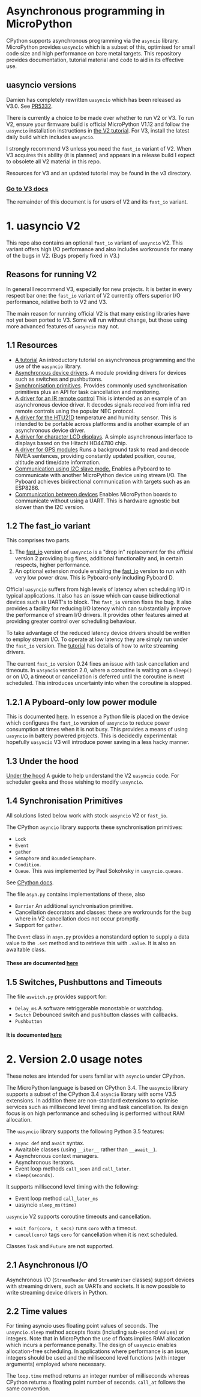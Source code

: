 # Asynchronous programming in MicroPython

CPython supports asynchronous programming via the `asyncio` library.
MicroPython provides `uasyncio` which is a subset of this, optimised for small
code size and high performance on bare metal targets. This repository provides
documentation, tutorial material and code to aid in its effective use.

## uasyncio versions

Damien has completely rewritten `uasyncio` which has been released as V3.0. See
[PR5332](https://github.com/micropython/micropython/pull/5332).

There is currently a choice to be made over whether to run V2 or V3. To run V2,
ensure your firmware build is official MicroPython V1.12 and follow the
`uasyncio` installation instructions in [the V2 tutorial](./TUTORIAL.md). For
V3, install the latest daily build which includes `uasyncio`.

I strongly recommend V3 unless you need the `fast_io` variant of V2. When V3
acquires this ability (it is planned) and appears in a release build I expect
to obsolete all V2 material in this repo.

Resources for V3 and an updated tutorial may be found in the v3 directory. 

### [Go to V3 docs](./v3/README.md)

The remainder of this document is for users of V2 and its `fast_io` variant. 

# 1. uasyncio V2

This repo also contains an optional `fast_io` variant of `uasyncio` V2. This
variant offers high I/O performance and also includes workrounds for many of
the bugs in V2. (Bugs properly fixed in V3.)

## Reasons for running V2

In general I recommend V3, especially for new projects. It is better in every
respect bar one: the `fast_io` variant of V2 currently offers superior I/O
performance, relative both to V2 and V3.

The main reason for running official V2 is that many existing libraries have
not yet been ported to V3. Some will run without change, but those using more
advanced features of `uasyncio` may not.

## 1.1 Resources

 * [A tutorial](./TUTORIAL.md) An introductory tutorial on asynchronous
 programming and the use of the `uasyncio` library.
 * [Asynchronous device drivers](./DRIVERS.md). A module providing drivers for
 devices such as switches and pushbuttons.
 * [Synchronisation primitives](./PRIMITIVES.md). Provides commonly used
 synchronisation primitives plus an API for task cancellation and monitoring.
 * [A driver for an IR remote control](./nec_ir/README.md) This is intended as
 an example of an asynchronous device driver. It decodes signals received from
 infra red remote controls using the popular NEC protocol.
 * [A driver for the HTU21D](./htu21d/README.md) temperature and humidity
 sensor. This is intended to be portable across platforms and is another
 example of an asynchronous device driver.
 * [A driver for character LCD displays](./HD44780/README.md). A simple
 asynchronous interface to displays based on the Hitachi HD44780 chip.
 * [A driver for GPS modules](./gps/README.md) Runs a background task to read
 and decode NMEA sentences, providing constantly updated position, course,
 altitude and time/date information.
 * [Communication using I2C slave mode.](./i2c/README.md) Enables a Pyboard to
 to communicate with another MicroPython device using stream I/O. The Pyboard
 achieves bidirectional communication with targets such as an ESP8266.
 * [Communication between devices](./syncom_as/README.md) Enables MicroPython
 boards to communicate without using a UART. This is hardware agnostic but
 slower than the I2C version.
 
## 1.2 The fast_io variant

This comprises two parts.  
 1. The [fast_io](./FASTPOLL.md) version of `uasyncio` is a "drop in"
 replacement for the official version 2 providing bug fixes, additional
 functionality and, in certain respects, higher performance.
 2. An optional extension module enabling the [fast_io](./FASTPOLL.md) version
 to run with very low power draw. This is Pyboard-only including Pyboard D.

Official `uasyncio` suffers from high levels of latency when scheduling I/O in
typical applications. It also has an issue which can cause bidirectional
devices such as UART's to block. The `fast_io` version fixes the bug. It also
provides a facility for reducing I/O latency which can substantially improve
the performance of stream I/O drivers. It provides other features aimed at
providing greater control over scheduling behaviour.

To take advantage of the reduced latency device drivers should be written to
employ stream I/O. To operate at low latency they are simply run under the
`fast_io` version. The [tutorial](./TUTORIAL.md#64-writing-streaming-device-drivers)
has details of how to write streaming drivers.

The current `fast_io` version 0.24 fixes an issue with task cancellation and
timeouts. In `uasyncio` version 2.0, where a coroutine is waiting on a
`sleep()` or on I/O, a timeout or cancellation is deferred until the coroutine
is next scheduled. This introduces uncertainty into when the coroutine is
stopped.

## 1.2.1 A Pyboard-only low power module

This is documented [here](./lowpower/README.md). In essence a Python file is
placed on the device which configures the `fast_io` version of `uasyncio` to
reduce power consumption at times when it is not busy. This provides a means of
using `uasyncio` in battery powered projects. This is decidedly experimental:
hopefully `uasyncio` V3 will introduce power saving in a less hacky manner.

## 1.3 Under the hood

[Under the hood](./UNDER_THE_HOOD.md) A guide to help understand the V2
`uasyncio` code. For scheduler geeks and those wishing to modify `uasyncio`.

## 1.4 Synchronisation Primitives

All solutions listed below work with stock `uasyncio` V2 or `fast_io`.

The CPython `asyncio` library supports these synchronisation primitives:
 * `Lock`
 * `Event`
 * `gather`
 * `Semaphore` and `BoundedSemaphore`.
 * `Condition`.
 * `Queue`. This was implemented by Paul Sokolvsky in `uasyncio.queues`.

See [CPython docs](https://docs.python.org/3/library/asyncio-sync.html).

The file `asyn.py` contains implementations of these, also
 * `Barrier` An additional synchronisation primitive.
 * Cancellation decorators and classes: these are workrounds for the bug where
 in V2 cancellation does not occur promptly.
 * Support for `gather`.

The `Event` class in `asyn.py` provides a nonstandard option to supply a data
value to the `.set` method and to retrieve this with `.value`. It is also an
awaitable class.

#### These are documented [here](./PRIMITIVES.md)

## 1.5 Switches, Pushbuttons and Timeouts

The file `aswitch.py` provides support for:
 * `Delay_ms` A software retriggerable monostable or watchdog.
 * `Switch` Debounced switch and pushbutton classes with callbacks.
 * `Pushbutton`

#### It is documented [here](./DRIVERS.md)

# 2. Version 2.0 usage notes

These notes are intended for users familiar with `asyncio` under CPython.

The MicroPython language is based on CPython 3.4. The `uasyncio` library
supports a subset of the CPython 3.4 `asyncio` library with some V3.5
extensions. In addition there are non-standard extensions to optimise services
such as millisecond level timing and task cancellation. Its design focus is on
high performance and scheduling is performed without RAM allocation.

The `uasyncio` library supports the following Python 3.5 features:

 * `async def` and `await` syntax.
 * Awaitable classes (using `__iter__` rather than `__await__`).
 * Asynchronous context managers.
 * Asynchronous iterators.
 * Event loop methods `call_soon` and `call_later`.
 * `sleep(seconds)`.

It supports millisecond level timing with the following:

 * Event loop method `call_later_ms`
 * uasyncio `sleep_ms(time)`

`uasyncio` V2 supports coroutine timeouts and cancellation.

 * `wait_for(coro, t_secs)` runs `coro` with a timeout.
 * `cancel(coro)` tags `coro` for cancellation when it is next scheduled.

Classes `Task` and `Future` are not supported.

## 2.1 Asynchronous I/O

Asynchronous I/O (`StreamReader` and `StreamWriter` classes) support devices
with streaming drivers, such as UARTs and sockets. It is now possible to write
streaming device drivers in Python.

## 2.2 Time values

For timing asyncio uses floating point values of seconds. The `uasyncio.sleep`
method accepts floats (including sub-second values) or integers. Note that in
MicroPython the use of floats implies RAM allocation which incurs a performance
penalty. The design of `uasyncio` enables allocation-free scheduling. In
applications where performance is an issue, integers should be used and the
millisecond level functions (with integer arguments) employed where necessary.

The `loop.time` method returns an integer number of milliseconds whereas
CPython returns a floating point number of seconds. `call_at` follows the
same convention.
